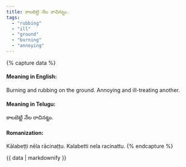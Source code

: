 ```yaml
---
title: కాలబెట్టి నేల రాచినట్టు.
tags:
  - "rubbing"
  - "ill"
  - "ground"
  - "burning"
  - "annoying"
---
```


{% capture data %}
#### Meaning in English:
Burning and rubbing on the ground.
Annoying and ill-treating another.

#### Meaning in Telugu:
కాలబెట్టి నేల రాచినట్టు.

#### Romanization:
Kālabeṭṭi nēla rācinaṭṭu.
Kalabetti nela racinattu.
{% endcapture %}

{{ data | markdownify }}

